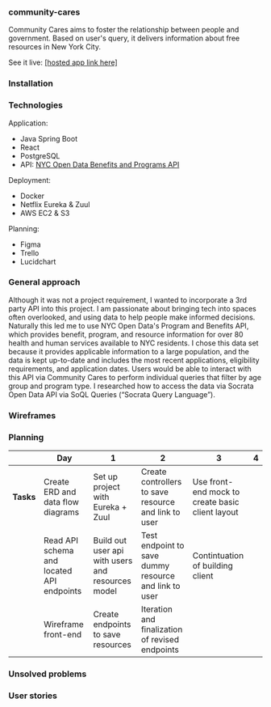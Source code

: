 ### community-cares
Community Cares aims to foster the relationship between people and government. Based on user's query, it delivers information about free resources in New York City.

See it live: <a href="#" target="_blank">[hosted app link here]</a>

### Installation

### Technologies
Application: 
- Java Spring Boot
- React
- PostgreSQL
- API: <a href = "https://data.cityofnewyork.us/Social-Services/Benefits-and-Programs-API/kvhd-5fmu" target="_blank">NYC Open Data Benefits and Programs API</a>


Deployment:
- Docker 
- Netflix Eureka & Zuul
- AWS EC2 & S3

Planning:
- Figma
- Trello
- Lucidchart


### General approach
Although it was not a project requirement, I wanted to incorporate a 3rd party API into this project. I am passionate about bringing tech into spaces often overlooked, and using data to help people make informed decisions. Naturally this led me to use NYC Open Data's Program and Benefits API, which provides benefit, program, and resource information for over 80 health and human services available to NYC residents. I chose this data set because it provides applicable information to a large population, and the data is kept up-to-date and includes the most recent applications, eligibility requirements, and application dates. Users would be able to interact with this API via Community Cares to perform individual queries that filter by age group and program type. I researched how to access the data via Socrata Open Data API via SoQL Queries (“Socrata Query Language”).

### Wireframes
### Planning
| | Day            | 1                                    | 2                                            | 3                                                   | 4                                                     |
|----------------|----------------|--------------------------------------|----------------------------------------------|-----------------------------------------------------|-------------------------------------------------------|
|<b>Tasks</b>  | Create ERD and data flow diagrams      | Set up project with Eureka + Zuul |  Create controllers to save resource and link to user | Use front-end mock to create basic client layout       |
|   | Read API schema and located API endpoints |  Build out user api with users and resources model                        |Test endpoint to save dummy resource and link to user| Contintuation of building client|
|  | Wireframe front-end | Create endpoints to save resources| Iteration and finalization of revised endpoints |                              |

### Unsolved problems
### User stories

